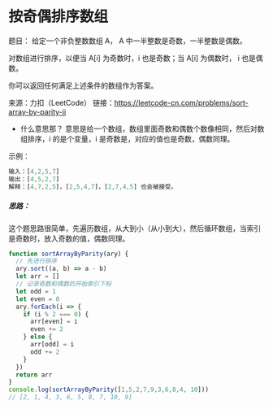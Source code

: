 # 按奇偶排序数组
题目：
给定一个非负整数数组 A， A 中一半整数是奇数，一半整数是偶数。

对数组进行排序，以便当 A[i] 为奇数时，i 也是奇数；当 A[i] 为偶数时， i 也是偶数。

你可以返回任何满足上述条件的数组作为答案。

来源：力扣（LeetCode）
链接：https://leetcode-cn.com/problems/sort-array-by-parity-ii

- 什么意思那？
意思是给一个数组，数组里面奇数和偶数个数像相同，然后对数组排序，i 的是个变量，i 是奇数是，对应的值也是奇数，偶数同理。

示例：

```js
输入：[4,2,5,7]
输出：[4,5,2,7]
解释：[4,7,2,5]，[2,5,4,7]，[2,7,4,5] 也会被接受。
```

##### 思路：
这个题思路很简单，先遍历数组，从大到小（从小到大），然后循环数组，当索引是奇数时，放入奇数的值，偶数同理。

```js
function sortArrayByParity(ary) {
  // 先进行排序
  ary.sort((a, b) => a - b)
  let arr = []
  // 记录奇数和偶数的开始索引下标
  let odd = 1
  let even = 0
  ary.forEach(i => {
    if (i % 2 === 0) {
      arr[even] = i
      even += 2
    } else {
      arr[odd] = i
      odd += 2
    }
  })
  return arr
}
console.log(sortArrayByParity([1,5,2,7,9,3,6,8,4, 10]))
// [2, 1, 4, 3, 6, 5, 8, 7, 10, 9]

```